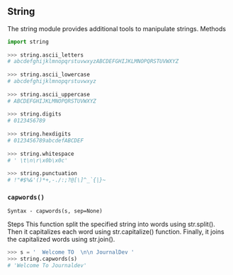 ## String

The string module provides additional tools to manipulate strings.
Methods

```py
import string
​
>>> string.ascii_letters
# abcdefghijklmnopqrstuvwxyzABCDEFGHIJKLMNOPQRSTUVWXYZ
​
>>> string.ascii_lowercase
# abcdefghijklmnopqrstuvwxyz
​
>>> string.ascii_uppercase
# ABCDEFGHIJKLMNOPQRSTUVWXYZ
​
>>> string.digits
# 0123456789
​
>>> string.hexdigits
# 0123456789abcdefABCDEF
​
>>> string.whitespace
# ' \t\n\r\x0b\x0c'
​
>>> string.punctuation
# !"#$%&'()*+,-./:;?@[\]^_`{|}~
```

### `capwords()`

`Syntax - capwords(s, sep=None)`

Steps
This function split the specified string into words using str.split().
Then it capitalizes each word using str.capitalize() function.
Finally, it joins the capitalized words using str.join().

```py
>>> s = '  Welcome TO  \n\n JournalDev '
>>> string.capwords(s)
# 'Welcome To Journaldev'
```
